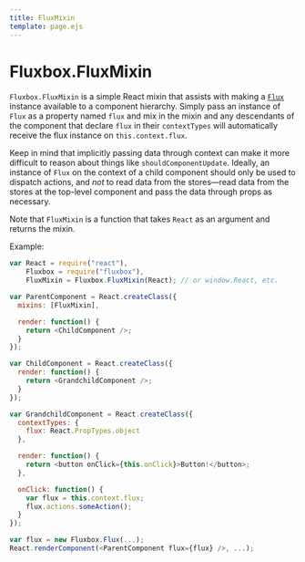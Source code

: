 ```yaml
---
title: FluxMixin
template: page.ejs
---
```


Fluxbox.FluxMixin
=================

`Fluxbox.FluxMixin` is a simple React mixin that assists with making a [`Flux`](/documentation/flux.html) instance available to a component hierarchy. Simply pass an instance of `Flux` as a property named `flux` and mix in the mixin and any descendants of the component that declare `flux` in their `contextTypes` will automatically receive the flux instance on `this.context.flux`.

Keep in mind that implicitly passing data through context can make it more difficult to reason about things like `shouldComponentUpdate`. Ideally, an instance of `Flux` on the context of a child component should only be used to dispatch actions, and *not* to read data from the stores—read data from the stores at the top-level component and pass the data through props as necessary.

Note that `FluxMixin` is a function that takes `React` as an argument and returns the mixin.

Example:

```javascript
var React = require("react"),
    Fluxbox = require("fluxbox"),
    FluxMixin = Fluxbox.FluxMixin(React); // or window.React, etc.

var ParentComponent = React.createClass({
  mixins: [FluxMixin],

  render: function() {
    return <ChildComponent />;
  }
});

var ChildComponent = React.createClass({
  render: function() {
    return <GrandchildComponent />;
  }
});

var GrandchildComponent = React.createClass({
  contextTypes: {
    flux: React.PropTypes.object
  },

  render: function() {
    return <button onClick={this.onClick}>Button!</button>;
  },

  onClick: function() {
    var flux = this.context.flux;
    flux.actions.someAction();
  }
});

var flux = new Fluxbox.Flux(...);
React.renderComponent(<ParentComponent flux={flux} />, ...);
```
